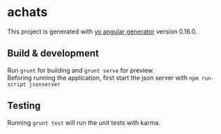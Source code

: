 # achats

This project is generated with [yo angular generator](https://github.com/yeoman/generator-angular)
version 0.16.0.

## Build & development

Run `grunt` for building and `grunt serve` for preview.<br>
Beforing running the application, first start the json server with `npm run-script jsonserver`

## Testing

Running `grunt test` will run the unit tests with karma.
